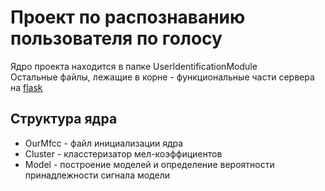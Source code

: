 # Проект по распознаванию пользователя по голосу
Ядро проекта находится в папке UserIdentificationModule
<br>
Остальные файлы, лежащие в корне - функциональные части сервера на <a href="http://flask.pocoo.org/">flask</a>

## Структура ядра
* OurMfcc - файл инициализации ядра
* Cluster - класстеризатор мел-коэффициентов
* Model - построение моделей и определение вероятности принадлежности сигнала модели
